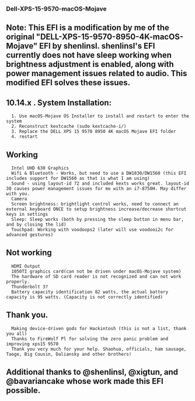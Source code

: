 ### Dell-XPS-15-9570-macOS-Mojave
## Note: This EFI is a modification by me of the original "DELL-XPS-15-9570-8950-4K-macOS-Mojave" EFI by shenlinsl. shenlinsl's EFI currently does not have sleep working when brightness adjustment is enabled, along with power management issues related to audio. This modified EFI solves these issues.

## 10.14.x . System Installation: 
      1. Use macOS-Mojave OS Installer to install and restart to enter the system
      2. Reconstruct kextcache (sudo kextcache-i/)
      3. Replace the DELL XPS 15 9570 8950 4K macOS Mojave EFI folder
      4. restart


## Working
      Intel UHD 630 Graphics
      Wifi & Bluetooth - Works, but need to use a DW1830/DW1560 (this EFI includes support for DW1560 as that is what I am using)
      Sound - using layout-id 72 and included kexts works great. layout-id 30 causes power management issues for me with an i7-8750H. May differ with you.
      Camera
      Screen brightness: brightlight control works, need to connect an external keyboard ONCE to setup brightness increase/decrease shortcut keys in settings
      Sleep: Sleep works (both by pressing the sleep button in menu bar, and by closing the lid)
      Touchpad: Working with voodoops2 (later will use voodooi2c for advanced gestures)

## Not working
      HDMI Output
      1050TI graphics card(can not be driven under macOS-Mojave system)
      The hardware of SD card reader is not recognized and can not work properly.
      Thunderbolt 3?
      Battery capacity identification 82 watts, the actual battery capacity is 95 watts. (Capacity is not correctly identified)

## Thank you.
      Making device-driven gods for Hackintosh (this is not a list, thank you all)
      Thanks to FireWolf Pl for solving the zero panic problem and improving xps15 9570
      Thank you very much for your help. Shaohua, officials, ham sausage, Taoge, Big Cousin, Daliansky and other brothers!
      
## Additional thanks to @shenlinsl, @xigtun, and @bavariancake whose work made this EFI possible.
